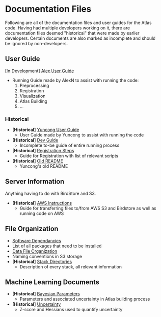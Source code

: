 # Documentation Files
 Following are all of the documentation files and user guides for the Atlas code. Having had multiple developers working on it, there are documentation files deemed "historical" that were made by earlier developers. Certain documents are also marked as incomplete and should be ignored by non-developers.

## User Guide
[In Development] [Alex User Guide](RunningFiles.md)
  - Running Guide made by AlexN to assist with running the code:
     1. Preprocessing
     2. Registration
     3. Visualization
     4. Atlas Building
     5. ...

### Historical
- **[Historical]** [Yuncong User Guide](User%20Manuals/UserGuide.md)
  - User Guide made by Yuncong to assist with running the code
- **[Historical]** [Dev Guide](DeveloperGuide.md)
  - Incomplete to-be guide of entire running process
- **[Historical]** [Registration Steps](Analysis.md)
  - Guide for Registration with list of relevant scripts
- **[Historical]** [Old README](old_readme.md)
  - Yuncong's old README

## Server Information
Anything having to do with BirdStore and S3.
- **[Historical]** [AWS Instructions](writeup/AWS_instruction.md)
  - Guide for transferring files to/from AWS S3 and Birdstore as well as running code on AWS

## File Organization
-  [Software Dependancies](dependancies.md)
  - List of all packages that need to be installed 
-  [Data File Organization](writeup/S3_file_organization.md)
  - Naming conventions in S3 storage
- **[Historical]** [Stack Directories](Brain_stack_directories.md)
  - Description of every stack, all relevant information

## Machine Learning Documents
- **[Historical]** [Bayesian Parameters](writeup/bayesian.md)
  - Parameters and associated uncertainty in Atlas building process
- **[Historical]** [Uncertainty](writeup/zscore_hessian.md)
  - Z-score and Hessians used to quantify uncertainty
